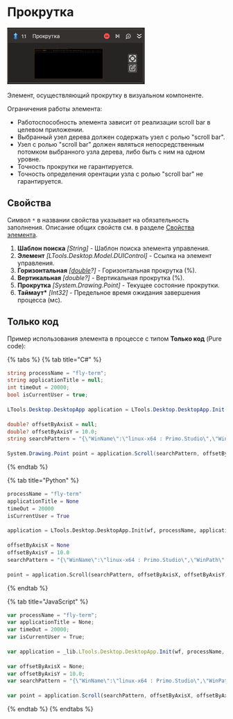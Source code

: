 # Прокрутка

![](../../../resources/activities/basic/desktop/desktop-scroll.png)

Элемент, осуществляющий прокрутку в визуальном компоненте.

Ограничения работы элемента:
- Работоспособность элемента зависит от реализации scroll bar в целевом приложении.
- Выбранный узел дерева должен содержать узел с ролью "scroll bar".
- Узел с ролью "scroll bar" должен являться непосредственным потомком выбранного узла дерева, либо быть с ним на одном уровне.
- Точность прокрутки не гарантируется.
- Точность определения орентации узла с ролью "scroll bar" не гарантируется.

## Свойства
Символ `*` в названии свойства указывает на обязательность заполнения. 
Описание общих свойств см. в разделе [Свойства элемента](https://docs.primo-rpa.ru/primo-rpa/primo-studio/process/elements#svoistva-elementa).

1. **Шаблон поиска** *[String]* - Шаблон поиска элемента управления.  
1. **Элемент** *[LTools.Desktop.Model.DUIControl]* - Ссылка на элемент управления.  
1. **Горизонтальная** *[[double](https://learn.microsoft.com/ru-ru/dotnet/api/system.double?view=net-5.0&viewFallbackFrom=windowsdesktop-3.0)?]* - Горизонтальная прокрутка (%).  
1. **Вертикальная** *[double?]* - Вертикальная прокрутка (%).  
1. **Прокрутка** *[System.Drawing.Point]* - Текущее состояние прокрутки.  
1. **Таймаут\*** *[Int32]* - Предельное время ожидания завершения процесса (мс).

## Только код
Пример использования элемента в процессе с типом **Только код** (Pure code):

{% tabs %}
{% tab title="C#" %}
```csharp
string processName = "fly-term";
string applicationTitle = null;
int timeOut = 20000;
bool isCurrentUser = true;

LTools.Desktop.DesktopApp application = LTools.Desktop.DesktopApp.Init(wf, processName, applicationTitle, timeOut, isCurrentUser, LTools.Desktop.Model.DesktopTypes.UIAUTOMATION);

double? offsetByAxisX = null;
double? offsetByAxisY = 10.0;
string searchPattern = "{\"WinName\":\"linux-x64 : Primo.Studio\",\"WinPath\":\"/org/a11y/atspi/accessible/2147483676\",\"WinId\":-1,\"AppName\":\"fly-term\",\"Items\":[{\"Name\":\"\",\"Role\":\"terminal\",\"Description\":\"\",\"Index\":1,\"Items\":[]}]}";

System.Drawing.Point point = application.Scroll(searchPattern, offsetByAxisX, offsetByAxisY, timeOut);
```
{% endtab %}

{% tab title="Python" %}
```python
processName = "fly-term"
applicationTitle = None
timeOut = 20000
isCurrentUser = True

application = LTools.Desktop.DesktopApp.Init(wf, processName, applicationTitle, timeOut, isCurrentUser, LTools.Desktop.Model.DesktopTypes.UIAUTOMATION)

offsetByAxisX = None
offsetByAxisY = 10.0
searchPattern = "{\"WinName\":\"linux-x64 : Primo.Studio\",\"WinPath\":\"/org/a11y/atspi/accessible/2147483676\",\"WinId\":-1,\"AppName\":\"fly-term\",\"Items\":[{\"Name\":\"\",\"Role\":\"terminal\",\"Description\":\"\",\"Index\":1,\"Items\":[]}]}"

point = application.Scroll(searchPattern, offsetByAxisX, offsetByAxisY, timeOut)
```
{% endtab %}

{% tab title="JavaScript" %}
```javascript
var processName = "fly-term";
var applicationTitle = None;
var timeOut = 20000;
var isCurrentUser = True;

var application = _lib.LTools.Desktop.DesktopApp.Init(wf, processName, applicationTitle, timeOut, isCurrentUser, _lib.LTools.Desktop.Model.DesktopTypes.UIAUTOMATION);

var offsetByAxisX = None;
var offsetByAxisY = 10.0;
var searchPattern = "{\"WinName\":\"linux-x64 : Primo.Studio\",\"WinPath\":\"/org/a11y/atspi/accessible/2147483676\",\"WinId\":-1,\"AppName\":\"fly-term\",\"Items\":[{\"Name\":\"\",\"Role\":\"terminal\",\"Description\":\"\",\"Index\":1,\"Items\":[]}]}";

var point = application.Scroll(searchPattern, offsetByAxisX, offsetByAxisY, timeOut);
```
{% endtab %}
{% endtabs %}

